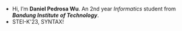 - Hi, I’m **Daniel Pedrosa Wu**.  An 2nd year _Informatics_ student from _**Bandung Institute of Technology**_.
- STEI-K'23, SYNTAX!

<!--
**DanielDPW/DanielDPW** is a ✨ _special_ ✨ repository because its `README.md` (this file) appears on your GitHub profile.

Here are some ideas to get you started:

- 🔭 I’m currently working on ...
- 🌱 I’m currently learning ...
- 👯 I’m looking to collaborate on ...
- 🤔 I’m looking for help with ...
- 💬 Ask me about ...
- 📫 How to reach me: ...
- 😄 Pronouns: ...
- ⚡ Fun fact: ...
-->

